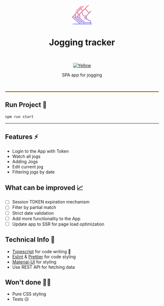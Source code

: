 <div align="center">

![jogging](public/jogging.png)

  <h1>Jogging tracker</h1>
    <br/>

[![Yellow](https://img.shields.io/badge/DEMO%20APP-Yellow-yellow?style=for-the-badge&logo=circle?link=https://yellow.systems)](https://yellow.systems/)

SPA app for jogging

<br/>

<hr style="border:1px solid #ffbf02"/>




<div align="left">

## Run Project 🚀

```text
npm run start
```

---

<div align="left">

## Features ⚡

-   Login to the App with Token
-   Watch all jogs
-   Adding Jogs
-   Edit current jog
-   Filtering jogs by date

## What can be improved 📈

-   [ ] Session TOKEN expiration mechanism
-   [ ] Filter by partial match
-   [ ] Strict date validation
-   [ ] Add more functionality to the App
-   [ ] Update app to SSR for page load optimization

## Technical Info 📃

-   <a href="https://www.typescriptlang.org/"> Typescript</a> for code writing 🖤
-   <a href="https://eslint.org/">Eslint</a> & <a href="https://prettier.io/">Prettier</a> for code styling
-   <a href="https://material-ui.com/">Material-UI</a> for styling
-   Use REST API for fetching data

## Won't done 🙅‍♂️

-   Pure CSS styling
-   Tests 😥

</div>
